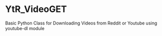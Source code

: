 # YtR_VideoGET
Basic Python Class for Downloading Videos from Reddit or Youtube using youtube-dl module


